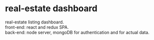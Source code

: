 # real-estate dashboard
real-estate listing dashboard. </br>
front-end: react and redux SPA. </br>
back-end: node server, mongoDB for authentication and for actual data. </br>
